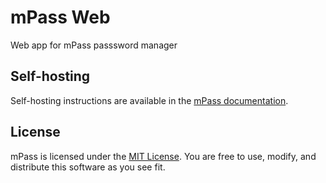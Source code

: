 # mPass Web

Web app for mPass passsword manager

## Self-hosting

Self-hosting instructions are available in the [mPass documentation](https://mpass.dev/resources).

## License

mPass is licensed under the [MIT License](LICENSE). You are free to use, modify, and distribute this software as you see fit.
